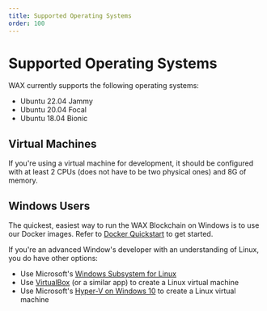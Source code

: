 ```yaml
---
title: Supported Operating Systems
order: 100
---
```


# Supported Operating Systems

WAX currently supports the following operating systems:

* Ubuntu 22.04 Jammy
* Ubuntu 20.04 Focal
* Ubuntu 18.04 Bionic

## Virtual Machines

If you're using a virtual machine for development, it should be configured with at least 2 CPUs (does not have to be two physical ones) and 8G of memory.

## Windows Users

The quickest, easiest way to run the WAX Blockchain on Windows is to use our Docker images. Refer to [Docker Quickstart](/build/dapp-development/docker-setup/) to get started. 

If you're an advanced Window's developer with an understanding of Linux, you do have other options:

* Use Microsoft's <a href="https://docs.microsoft.com/en-us/windows/wsl/install-win10" target="_blank">Windows Subsystem for Linux</a>
* Use <a href="https://www.virtualbox.org/" target="_blank">VirtualBox</a> (or a similar app) to create a Linux virtual machine
* Use Microsoft's <a href="https://docs.microsoft.com/en-us/virtualization/hyper-v-on-windows/about/" target="_blank">Hyper-V on Windows 10</a> to create a Linux virtual machine
